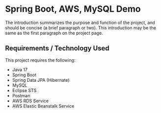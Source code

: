 # Spring Boot, AWS, MySQL Demo 

The introduction summarizes the purpose and function of the project, and should be concise (a brief paragraph or two). This introduction may be the same as the first paragraph on the project page.

## Requirements / Technology Used

This project requires the following:
- Java 17
- Spring Boot
- Spring Data JPA (Hibernate)
- MySQL
- Eclipse STS
- Postman
- AWS RDS Service
- AWS Elastic Beanstalk Service

